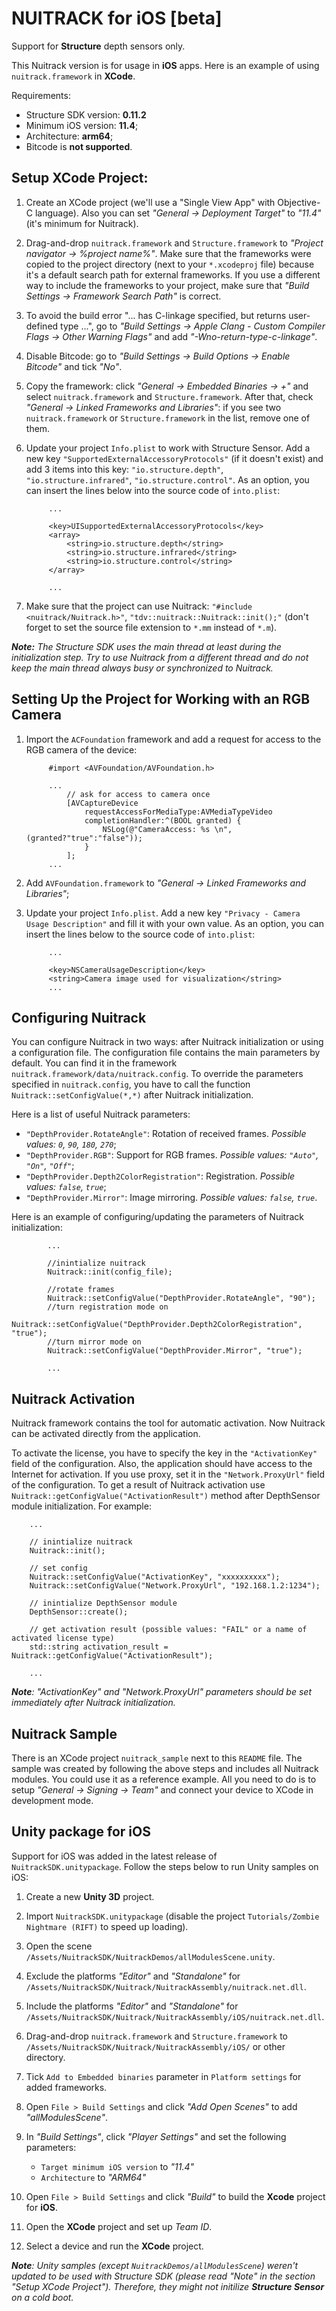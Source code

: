 # NUITRACK for iOS [beta]

Support for **Structure** depth sensors only.

This Nuitrack version is for usage in **iOS** apps.
Here is an example of using `nuitrack.framework` in **XCode**.

Requirements:

 - Structure SDK version: **0.11.2**
 - Minimum iOS version: **11.4**;
 - Architecture: **arm64**;
 - Bitcode is **not supported**.

## Setup XCode Project:

1. Create an XCode project (we'll use a "Single View App" with Objective-C language). Also you can set *"General -> Deployment Target"* to *"11.4"* (it's minimum for Nuitrack).

2. Drag-and-drop `nuitrack.framework` and `Structure.framework` to *"Project navigator -> %project name%"*. Make sure that the frameworks were copied to the project directory (next to your `*.xcodeproj` file) because it's a default search path for external frameworks. If you use a different way to include the frameworks to your project, make sure that *"Build Settings -> Framework Search Path"* is correct.

3. To avoid the build error "... has C-linkage specified, but returns user-defined type ...", go to *"Build Settings -> Apple Clang - Custom Compiler Flags -> Other Warning Flags"* and add *"-Wno-return-type-c-linkage"*.

4. Disable Bitcode: go to *"Build Settings -> Build Options -> Enable Bitcode"* and tick *"No"*.

5. Copy the framework: click *"General -> Embedded Binaries -> +"* and select `nuitrack.framework` and `Structure.framework`. After that, check *"General -> Linked Frameworks and Libraries"*: if you see two `nuitrack.framework` or `Structure.framework` in the list, remove one of them.

6. Update your project `Info.plist` to work with Structure Sensor. Add a new key `"SupportedExternalAccessoryProtocols"` (if it doesn't exist) and add 3 items into this key: `"io.structure.depth"`, `"io.structure.infrared"`, `"io.structure.control"`. As an option, you can insert the lines below into the source code of `into.plist`:

        	...
        
        	<key>UISupportedExternalAccessoryProtocols</key>
        	<array>
        		<string>io.structure.depth</string>
        		<string>io.structure.infrared</string>
        		<string>io.structure.control</string>
        	</array>
        
        	...

7. Make sure that the project can use Nuitrack: `"#include <nuitrack/Nuitrack.h>"`, `"tdv::nuitrack::Nuitrack::init();"` (don't forget to set the source file extension to `*.mm` instead of `*.m`).

_**Note:** The Structure SDK uses the main thread at least during the initialization step. Try to use Nuitrack from a different thread and do not keep the main thread always busy or synchronized to Nuitrack._

## Setting Up the Project for Working with an RGB Camera

1. Import the `ACFoundation` framework and add a request for access to the RGB camera of the device:

    		#import <AVFoundation/AVFoundation.h>

    		...
    			// ask for access to camera once
    			[AVCaptureDevice
    				requestAccessForMediaType:AVMediaTypeVideo
    				completionHandler:^(BOOL granted) {
    					NSLog(@"CameraAccess: %s \n", (granted?"true":"false"));
    				}
    			];
    		...


2. Add `AVFoundation.framework` to *"General -> Linked Frameworks and Libraries"*;

3. Update your project `Info.plist`. Add a new key `"Privacy - Camera Usage Description"` and fill it with your own value. As an option, you can insert the lines below to the source code of `into.plist`:

    		...

    		<key>NSCameraUsageDescription</key>
    		<string>Camera image used for visualization</string>
    		...


## Configuring Nuitrack

You can configure Nuitrack in two ways: after Nuitrack initialization or using a configuration file.
The configuration file contains the main parameters by default. You can find it in the framework `nuitrack.framework/data/nuitrack.config`.
To override the parameters specified in `nuitrack.config`, you have to call the function `Nuitrack::setConfigValue(*,*)` after Nuitrack initialization.

Here is a list of useful Nuitrack parameters:
 - `"DepthProvider.RotateAngle"`: Rotation of received frames. _Possible values: `0`, `90`, `180`, `270`_;
 - `"DepthProvider.RGB"`: Support for RGB frames. _Possible values: `"Auto"`, `"On"`, `"Off"`_;
 - `"DepthProvider.Depth2ColorRegistration"`: Registration. _Possible values: `false`, `true`_;
 - `"DepthProvider.Mirror"`: Image mirroring. _Possible values: `false`, `true`_.

Here is an example of configuring/updating the parameters of Nuitrack initialization:

        	...
        
        	//inintialize nuitrack
        	Nuitrack::init(config_file);
        
        	//rotate frames
        	Nuitrack::setConfigValue("DepthProvider.RotateAngle", "90");
        	//turn registration mode on
        	Nuitrack::setConfigValue("DepthProvider.Depth2ColorRegistration", "true");
        	//turn mirror mode on
        	Nuitrack::setConfigValue("DepthProvider.Mirror", "true");
        
        	...

## Nuitrack Activation

Nuitrack framework contains the tool for automatic activation. Now Nuitrack can be activated directly from the application.

To activate the license, you have to specify the key in the `"ActivationKey"` field of the configuration. Also, the application should have access to the Internet for activation. If you use proxy, set it in the `"Network.ProxyUrl"` field of the configuration. To get a result of Nuitrack activation use `Nuitrack::getConfigValue("ActivationResult")` method after DepthSensor module initialization. For example:

		...

		// inintialize nuitrack
		Nuitrack::init();

		// set config
		Nuitrack::setConfigValue("ActivationKey", "xxxxxxxxxx");
		Nuitrack::setConfigValue("Network.ProxyUrl", "192.168.1.2:1234");

		// inintialize DepthSensor module
		DepthSensor::create();

		// get activation result (possible values: "FAIL" or a name of activated license type)
		std::string activation_result = Nuitrack::getConfigValue("ActivationResult");

		...

_**Note**: "ActivationKey" and "Network.ProxyUrl" parameters should be set immediately after Nuitrack initialization._

## Nuitrack Sample

There is an XCode project `nuitrack_sample` next to this `README` file. The sample was created by following the above steps and includes all Nuitrack modules. You could use it as a reference example. All you need to do is to setup *"General -> Signing -> Team"* and connect your device to XCode in development mode.

## Unity package for iOS

Support for iOS was added in the latest release of `NuitrackSDK.unitypackage`. Follow the steps below to run Unity samples on iOS:

1. Create a new **Unity 3D** project.

2. Import `NuitrackSDK.unitypackage` (disable the project `Tutorials/Zombie Nightmare (RIFT)` to speed up loading).

3. Open the scene `/Assets/NuitrackSDK/NuitrackDemos/allModulesScene.unity`.

4. Exclude the platforms *"Editor"* and *"Standalone"* for `/Assets/NuitrackSDK/Nuitrack/NuitrackAssembly/nuitrack.net.dll`.

5. Include the platforms *"Editor"* and *"Standalone"* for `/Assets/NuitrackSDK/Nuitrack/NuitrackAssembly/iOS/nuitrack.net.dll`.

6. Drag-and-drop `nuitrack.framework` and `Structure.framework` to `/Assets/NuitrackSDK/Nuitrack/NuitrackAssembly/iOS/` or other directory.

7. Tick `Add to Embedded binaries` parameter in `Platform settings` for added frameworks.

8. Open `File > Build Settings` and click *"Add Open Scenes"* to add *"allModulesScene"*.

9. In *"Build Settings"*, click *"Player Settings"* and set the following parameters:

     - `Target minimum iOS version` to *"11.4"*
     - `Architecture` to *"ARM64"*

10. Open `File > Build Settings` and click *"Build"* to build the **Xcode** project for **iOS**.

11. Open the **XCode** project and set up *Team ID*.

12. Select a device and run the **XCode** project.

_**Note**: Unity samples (except `NuitrackDemos/allModulesScene`) weren't updated to be used with Structure SDK (please read "Note" in the section "Setup XCode Project"). Therefore, they might not initilize **Structure Sensor** on a cold boot._
